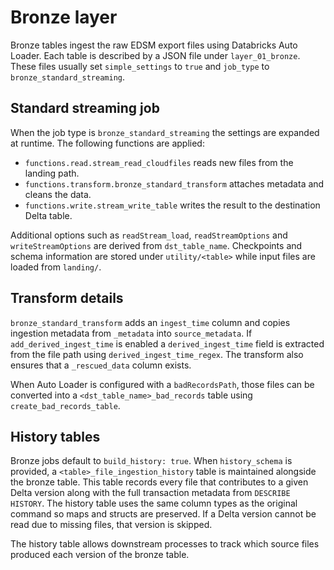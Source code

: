 # Bronze layer

Bronze tables ingest the raw EDSM export files using Databricks Auto Loader.
Each table is described by a JSON file under `layer_01_bronze`.  These files
usually set `simple_settings` to `true` and `job_type` to
`bronze_standard_streaming`.

## Standard streaming job

When the job type is `bronze_standard_streaming` the settings are expanded at
runtime.  The following functions are applied:

- `functions.read.stream_read_cloudfiles` reads new files from the landing path.
- `functions.transform.bronze_standard_transform` attaches metadata and cleans
the data.
- `functions.write.stream_write_table` writes the result to the destination
  Delta table.

Additional options such as `readStream_load`, `readStreamOptions` and
`writeStreamOptions` are derived from `dst_table_name`.  Checkpoints and schema
information are stored under `utility/<table>` while input files are loaded from
`landing/`.

## Transform details

`bronze_standard_transform` adds an `ingest_time` column and copies ingestion
metadata from `_metadata` into `source_metadata`.  If
`add_derived_ingest_time` is enabled a `derived_ingest_time` field is extracted
from the file path using `derived_ingest_time_regex`.  The transform also ensures
that a `_rescued_data` column exists.

When Auto Loader is configured with a `badRecordsPath`, those files can be
converted into a `<dst_table_name>_bad_records` table using
`create_bad_records_table`.

## History tables

Bronze jobs default to `build_history: true`.  When `history_schema` is
provided, a `<table>_file_ingestion_history` table is maintained alongside the
bronze table.  This table records every file that contributes to a given Delta
version along with the full transaction metadata from `DESCRIBE HISTORY`.  The
history table uses the same column types as the original command so maps and
structs are preserved.  If a Delta version cannot be read due to missing files,
that version is skipped.

The history table allows downstream processes to track which source files
produced each version of the bronze table.
